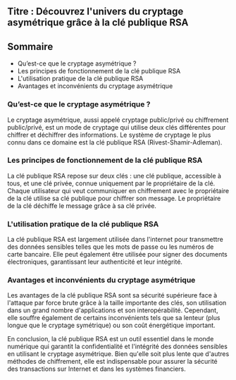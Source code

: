  Titre : Découvrez l'univers du cryptage asymétrique grâce à la clé publique RSA
   -------------------------------------------------------------------------------

Sommaire
--------

* Qu’est-ce que le cryptage asymétrique ?
* Les principes de fonctionnement de la clé publique RSA
* L'utilisation pratique de la clé publique RSA
* Avantages et inconvénients du cryptage asymétrique

### Qu’est-ce que le cryptage asymétrique ?

Le cryptage asymétrique, aussi appelé cryptage public/privé ou chiffrement public/privé, est un mode de cryptage qui utilise deux clés différentes pour chiffrer et déchiffrer des informations. Le système de cryptage le plus connu dans ce domaine est la clé publique RSA (Rivest-Shamir-Adleman).

### Les principes de fonctionnement de la clé publique RSA

La clé publique RSA repose sur deux clés : une clé publique, accessible à tous, et une clé privée, connue uniquement par le propriétaire de la clé. Chaque utilisateur qui veut communiquer en chiffrement avec le propriétaire de la clé utilise sa clé publique pour chiffrer son message. Le propriétaire de la clé déchiffe le message grâce à sa clé privée.

### L'utilisation pratique de la clé publique RSA

La clé publique RSA est largement utilisée dans l'internet pour transmettre des données sensibles telles que les mots de passe ou les numéros de carte bancaire. Elle peut également être utilisée pour signer des documents électroniques, garantissant leur authenticité et leur intégrité.

### Avantages et inconvénients du cryptage asymétrique

Les avantages de la clé publique RSA sont sa sécurité supérieure face à l'attaque par force brute grâce à la taille importante des clés, son utilisation dans un grand nombre d'applications et son interopérabilité. Cependant, elle souffre également de certains inconvénients tels que sa lenteur (plus longue que le cryptage symétrique) ou son coût énergétique important.

En conclusion, la clé publique RSA est un outil essentiel dans le monde numérique qui garantit la confidentialité et l'intégrité des données sensibles en utilisant le cryptage asymétrique. Bien qu'elle soit plus lente que d'autres méthodes de chiffrement, elle est indispensable pour assurer la sécurité des transactions sur Internet et dans les systèmes financiers.